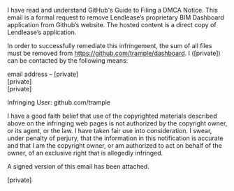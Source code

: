 I have read and understand GitHub's Guide to Filing a DMCA Notice. This email is a formal request to remove Lendlease’s proprietary BIM Dashboard application from Github’s website. The hosted content is a direct copy of Lendlease’s application.

In order to successfully remediate this infringement, the sum of all files must be removed from https://github.com/trample/dashboard. I ([private]) can be contacted by the following means: 

email address – [private]     
[private]  
[private]

Infringing User: github.com/trample

I have a good faith belief that use of the copyrighted materials described above on the infringing web pages is not authorized by the copyright owner, or its agent, or the law. I have taken fair use into consideration. I swear, under penalty of perjury, that the information in this notification is accurate and that I am the copyright owner, or am authorized to act on behalf of the owner, of an exclusive right that is allegedly infringed.

A signed version of this email has been attached.

[private]
